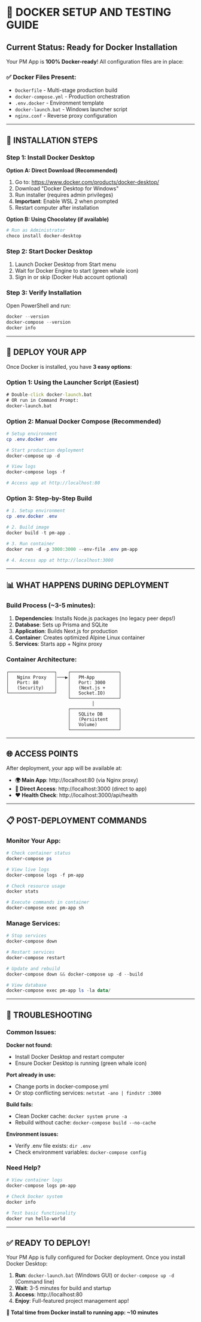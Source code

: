 # 🐳 **DOCKER SETUP AND TESTING GUIDE**

## **Current Status: Ready for Docker Installation**

Your PM App is **100% Docker-ready**! All configuration files are in place:

### ✅ **Docker Files Present:**
- `Dockerfile` - Multi-stage production build
- `docker-compose.yml` - Production orchestration
- `.env.docker` - Environment template
- `docker-launch.bat` - Windows launcher script
- `nginx.conf` - Reverse proxy configuration

---

## **🔧 INSTALLATION STEPS**

### **Step 1: Install Docker Desktop**

**Option A: Direct Download (Recommended)**
1. Go to: https://www.docker.com/products/docker-desktop/
2. Download "Docker Desktop for Windows"
3. Run installer (requires admin privileges)
4. **Important**: Enable WSL 2 when prompted
5. Restart computer after installation

**Option B: Using Chocolatey (if available)**
```powershell
# Run as Administrator
choco install docker-desktop
```

### **Step 2: Start Docker Desktop**
1. Launch Docker Desktop from Start menu
2. Wait for Docker Engine to start (green whale icon)
3. Sign in or skip (Docker Hub account optional)

### **Step 3: Verify Installation**
Open PowerShell and run:
```powershell
docker --version
docker-compose --version
docker info
```

---

## **🚀 DEPLOY YOUR APP**

Once Docker is installed, you have **3 easy options**:

### **Option 1: Using the Launcher Script (Easiest)**
```cmd
# Double-click docker-launch.bat
# OR run in Command Prompt:
docker-launch.bat
```

### **Option 2: Manual Docker Compose (Recommended)**
```powershell
# Setup environment
cp .env.docker .env

# Start production deployment
docker-compose up -d

# View logs
docker-compose logs -f

# Access app at http://localhost:80
```

### **Option 3: Step-by-Step Build**
```powershell
# 1. Setup environment
cp .env.docker .env

# 2. Build image
docker build -t pm-app .

# 3. Run container
docker run -d -p 3000:3000 --env-file .env pm-app

# 4. Access app at http://localhost:3000
```

---

## **📊 WHAT HAPPENS DURING DEPLOYMENT**

### **Build Process (~3-5 minutes):**
1. **Dependencies**: Installs Node.js packages (no legacy peer deps!)
2. **Database**: Sets up Prisma and SQLite
3. **Application**: Builds Next.js for production
4. **Container**: Creates optimized Alpine Linux container
5. **Services**: Starts app + Nginx proxy

### **Container Architecture:**
```
┌─────────────────┐    ┌──────────────────┐
│   Nginx Proxy   │───▶│   PM-App         │
│   Port: 80      │    │   Port: 3000     │
│   (Security)    │    │   (Next.js +     │
└─────────────────┘    │   Socket.IO)     │
                       └──────────────────┘
                                │
                       ┌──────────────────┐
                       │   SQLite DB      │
                       │   (Persistent    │
                       │   Volume)        │
                       └──────────────────┘
```

---

## **🌐 ACCESS POINTS**

After deployment, your app will be available at:

- **🌍 Main App**: http://localhost:80 (via Nginx proxy)
- **🔗 Direct Access**: http://localhost:3000 (direct to app)
- **❤️ Health Check**: http://localhost:3000/api/health

---

## **📋 POST-DEPLOYMENT COMMANDS**

### **Monitor Your App:**
```powershell
# Check container status
docker-compose ps

# View live logs
docker-compose logs -f pm-app

# Check resource usage
docker stats

# Execute commands in container
docker-compose exec pm-app sh
```

### **Manage Services:**
```powershell
# Stop services
docker-compose down

# Restart services
docker-compose restart

# Update and rebuild
docker-compose down && docker-compose up -d --build

# View database
docker-compose exec pm-app ls -la data/
```

---

## **🔧 TROUBLESHOOTING**

### **Common Issues:**

**Docker not found:**
- Install Docker Desktop and restart computer
- Ensure Docker Desktop is running (green whale icon)

**Port already in use:**
- Change ports in docker-compose.yml
- Or stop conflicting services: `netstat -ano | findstr :3000`

**Build fails:**
- Clean Docker cache: `docker system prune -a`
- Rebuild without cache: `docker-compose build --no-cache`

**Environment issues:**
- Verify .env file exists: `dir .env`
- Check environment variables: `docker-compose config`

### **Need Help?**
```powershell
# View container logs
docker-compose logs pm-app

# Check Docker system
docker info

# Test basic functionality
docker run hello-world
```

---

## **✅ READY TO DEPLOY!**

Your PM App is fully configured for Docker deployment. Once you install Docker Desktop:

1. **Run**: `docker-launch.bat` (Windows GUI) or `docker-compose up -d` (Command line)
2. **Wait**: 3-5 minutes for build and startup
3. **Access**: http://localhost:80 
4. **Enjoy**: Full-featured project management app!

**🎯 Total time from Docker install to running app: ~10 minutes**

